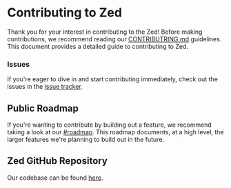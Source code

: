 # Contributing to Zed

Thank you for your interest in contributing to the Zed! Before making contributions, we recommend reading our [CONTRIBUTRING.md](https://github.com/zed-industries/zed/blob/main/CONTRIBUTING.md) guidelines. This document provides a detailed guide to contributing to Zed.

### Issues

If you're eager to dive in and start contributing immediately, check out the issues in the [issue tracker](https://github.com/zed-industries/zed/issues).

## Public Roadmap

If you're wanting to contribute by building out a feature, we recommend taking a look at our [#roadmap](https://zed.dev/roadmap). This roadmap documents, at a high level, the larger features we're planning to build out in the future.

## Zed GitHub Repository

Our codebase can be found [here](https://github.com/zed-industries/zed).
